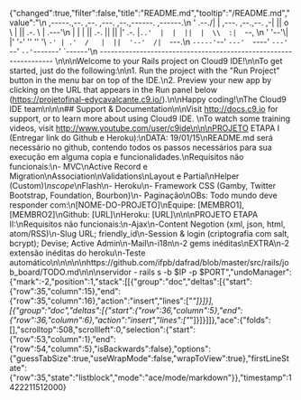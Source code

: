 {"changed":true,"filter":false,"title":"README.md","tooltip":"/README.md","value":"\n     ,-----.,--.                  ,--. ,---.   ,--.,------.  ,------.\n    '  .--./|  | ,---. ,--.,--. ,-|  || o   \\  |  ||  .-.  \\ |  .---'\n    |  |    |  || .-. ||  ||  |' .-. |`..'  |  |  ||  |  \\  :|  `--, \n    '  '--'\\|  |' '-' ''  ''  '\\ `-' | .'  /   |  ||  '--'  /|  `---.\n     `-----'`--' `---'  `----'  `---'  `--'    `--'`-------' `------'\n    ----------------------------------------------------------------- \n\n\nWelcome to your Rails project on Cloud9 IDE!\n\nTo get started, just do the following:\n\n1. Run the project with the \"Run Project\" button in the menu bar on top of the IDE.\n2. Preview your new app by clicking on the URL that appears in the Run panel below (https://projetofinal-edycavalcante.c9.io/).\n\nHappy coding!\nThe Cloud9 IDE team\n\n\n## Support & Documentation\n\nVisit http://docs.c9.io for support, or to learn more about using Cloud9 IDE. \nTo watch some training videos, visit http://www.youtube.com/user/c9ide\n\n\nPROJETO ETAPA I (Entregar link do Github e Heroku):\nDATA: 19/01/15\nREADME.md será necessário no github, contendo todos os passos necessários para sua execução em alguma copia e funcionalidades.\nRequisitos não funcionais:\n- MVC\nActive Record e Migration\nAssociation\nValidations\nLayout e Partial\nHelper (Custom)*\nscope*\nFlash\n- Heroku\n- Framework CSS (Gamby, Twitter Bootstrap, Foundation, Bourbon)\n- Paginação\nOBs: Todo mundo deve responder com:\n[NOME-DO-PROJETO]\nEquipe: [MEMBRO1], [MEMBRO2]\nGithub: [URL]\nHeroku: [URL]\n\n\nPROJETO ETAPA II:\nRequisitos não funcionais:\n-Ajax\n-Content Negotion (xml, json, html, atom/RSS)\n-Slug URL; friendly_id\n-Session & login (criptografia com salt, bcrypt); Devise; Active Admin\n-Mail\n-i18n\n-2 gems inéditas\nEXTRA\n-2 extensão inéditas do heroku\n-Teste automático\n\n\n\n\nhttps://github.com/ifpb/dafrad/blob/master/src/rails/job_board/TODO.md\n\n\nservidor - rails s -b $IP -p $PORT","undoManager":{"mark":-2,"position":1,"stack":[[{"group":"doc","deltas":[{"start":{"row":35,"column":15},"end":{"row":35,"column":16},"action":"insert","lines":["*"]}]}],[{"group":"doc","deltas":[{"start":{"row":36,"column":5},"end":{"row":36,"column":6},"action":"insert","lines":["*"]}]}]]},"ace":{"folds":[],"scrolltop":508,"scrollleft":0,"selection":{"start":{"row":53,"column":1},"end":{"row":54,"column":5},"isBackwards":false},"options":{"guessTabSize":true,"useWrapMode":false,"wrapToView":true},"firstLineState":{"row":35,"state":"listblock","mode":"ace/mode/markdown"}},"timestamp":1422211512000}